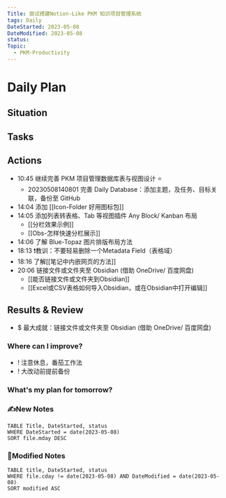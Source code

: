 ```yaml
---
Title: 尝试搭建Notion-Like PKM 知识项目管理系统
tags: Daily
DateStarted: 2023-05-08
DateModified: 2023-05-08
status:
Topic:
  - PKM-Productivity
---
```


# Daily Plan
## Situation

## Tasks

## Actions

- 10:45 继续完善 PKM 项目管理数据库表与视图设计 ⭐
  - 20230508140801 完善 Daily Database：添加主题，及任务、目标关联，备份至 GitHub
- 14:04 添加 [[Icon-Folder 好用图标包]]
- 14:05 添加列表转表格、Tab 等视图插件 Any Block/ Kanban 布局
	- [[分栏效果示例]]
	- [[Obs-怎样快速分栏展示]]
- 14:06 了解 Blue-Topaz 图片排版布局方法
- 18:13 ❗教训：不要轻易删除一个Metadata Field（表格域）
- 18:16 了解[[笔记中内嵌网页的方法]]
- 20:06 链接文件或文件夹至 Obsidian (借助 OneDrive/ 百度网盘)
	- [[能否链接文件或文件夹到Obsidian]]
	- [[Excel或CSV表格如何导入Obsidian，或在Obsidian中打开编辑]]

## Results & Review
- $ 最大成就：链接文件或文件夹至 Obsidian (借助 OneDrive/ 百度网盘)
### Where can I improve?
- ! 注意休息，番茄工作法
- ! 大改动前提前备份
### What's my plan for tomorrow?

### ✍️New Notes

```dataview
TABLE Title, DateStarted, status
WHERE DateStarted = date(2023-05-08)
SORT file.mday DESC
```

### 📝Modified Notes

```dataview
TABLE title, DateStarted, status
WHERE file.cday != date(2023-05-08) AND DateModified = date(2023-05-08)
SORT modified ASC
```
